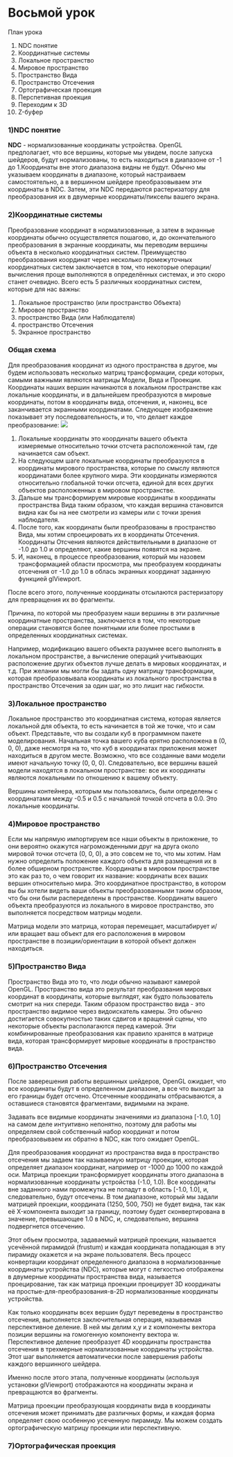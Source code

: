 # Восьмой урок

План урока
1. NDC понятие
2. Координатные системы
3. Локальное пространство
4. Мировое пространство
5. Пространство Вида
6. Пространство Отсечения
7. Ортографическая проекция
8. Перспетивная проекция
9. Переходим к 3D
10. Z-буфер

### 1)NDC понятие
**NDC** - нормализованные координаты устройства. OpenGL предполагает, что все вершины, которые мы увидем, после запуска шейдеров, будут нормализованы, то есть находиться в диапазоне от -1 до 1.Координаты вне этого диапазона видны не будут. Обычно мы указываем координаты в диапазоне, который настраиваем самостоятельно, а в вершинном шейдере преобразовываем эти координаты в NDC. Затем, эти NDC передаются растеризатору для преобразования их в двумерные координаты/пикселы вашего экрана.

### 2)Координатные системы
Преобразование координат в нормализованные, а затем в экранные координаты обычно осуществляется пошагово, и, до окончательного преобразования в экранные координаты, мы переводим вершины объекта в несколько координатных систем. Преимущество преобразования координат через несколько промежуточных координатных систем заключается в том, что некоторые операции/вычисления проще выполняются в определённых системах, и это скоро станет очевидно. Всего есть 5 различных координатных систем, которые для нас важны:
1. Локальное пространство (или пространство Объекта)
2. Мировое пространство
3. пространство Вида (или Наблюдателя)
4. пространство Отсечения
5. Экранное пространство

### Общая схема
Для преобразования координат из одного пространства в другое, мы будем использовать несколько матриц трансформации, среди которых, самыми важными являются матрицы Модели, Вида и Проекции. Координаты наших вершин начинаются в локальном пространстве как локальные координаты, и в дальнейшем преобразуются в мировые координаты, потом в координаты вида, отсечения, и, наконец, все заканчивается экранными координатами. Следующее изображение показывает эту последовательность, и то, что делает каждое преобразование:
![](https://hsto.org/files/ce9/dfc/577/ce9dfc577b9f4472beb14991182d6e1a.png)

1. Локальные координаты это координаты вашего объекта измеряемые относительно точки отсчета расположенной там, где начинается сам объект.
2. На следующем шаге локальные координаты преобразуются в координаты мирового пространства, которые по смыслу являются координатами более крупного мира. Эти координаты измеряются относительно глобальной точки отсчета, единой для всех других объектов расположенных в мировом пространстве.
3. Дальше мы трансформируем мировые координаты в координаты пространства Вида таким образом, что каждая вершина становится видна как бы на нее смотрели из камеры или с точки зрения наблюдателя.
4. После того, как координаты были преобразованы в пространство Вида, мы хотим спроецировать их в координаты Отсечения. Координаты Отсчения являются действительными в диапазоне от -1.0 до 1.0 и определяют, какие вершины появятся на экране.
5. И, наконец, в процессе преобразования, который мы назовем трансформацией области просмотра, мы преобразуем координаты отсечения от -1.0 до 1.0 в облась экранных координат заданную функцией glViewport.

После всего этого, полученные координаты отсылаются растеризатору для превращения их во фрагменты.

Причина, по которой мы преобразуем наши вершины в эти различные координатные пространства, заключается в том, что некоторые операции становятся более понятными или более простыми в определенных координатных системах.

Например, модификацию вашего объекта разумнее всего выполнять в локальном пространстве, а вычисление операций учитывающих расположение других объектов лучше делать в мировых координатах, и т.д. При желании мы могли бы задать одну матрицу трансформации, которая преобразовывала координаты из локального пространства в пространство Отсечения за один шаг, но это лишит нас гибкости.

### 3)Локальное пространство
Локальное пространство это координатная система, которая является локальной для объекта, то есть начинается в той же точке, что и сам объект. Представьте, что вы создали куб в программном пакете моделирования. Начальная точка вашего куба ерятно расположена в (0, 0, 0), даже несмотря на то, что куб в координатах приложения может находиться в другом месте. Возможно, что все созданные вами модели имеют начальную точку (0, 0, 0). Следовательно, все вершины вашей модели находятся в локальном пространстве: все их координаты являются локальными по отношению к вашему объекту.

Вершины контейнера, которым мы пользовались, были определены с координатами между -0.5 и 0.5 с начальной точкой отсчета в 0.0. Это локальные координаты.

### 4)Мировое пространство
Если мы напрямую импортируем все наши объекты в приложение, то они вероятно окажутся нагроможденными друг на друга около мировой точки отсчета (0, 0, 0), а это совсем не то, что мы хотим. Нам нужно определить положение каждого объекта для размещения их в более обширном пространстве. Координаты в мировом пространстве это как раз то, о чем говорит их название: координаты всех ваших вершин относительно мира. Это координатное пространство, в котором вы бы хотели видеть ваши объекты преобразованными таким образом, что бы они были распеределены в пространстве. Координаты вашего объекта преобразуются из локального в мировое пространство, это выполняется посредством матрицы модели.

Матрица модели это матрица, которая перемещает, масштабирует и/или вращает ваш объект для его расположения в мировом пространстве в позиции/ориентации в которой объект должен находиться.

### 5)Пространство Вида
Пространство Вида это то, что люди обычно называют камерой OpenGL. Пространство вида это результат преобразвания мировых координат в координаты, которые выглядят, как будто пользователь смотрит на них спереди. Таким образом пространство вида - это пространство видимое через видоискатель камеры. Это обычно достигается совокупностью таких сдвигов и вращений сцены, что некоторые объекты располагаются перед камерой. Эти комбинированные преобразования как правило хранятся в матрице вида, которая трансформирует мировые координаты в пространство вида.

### 6)Пространство Отсечения
После заверешения работы вершинных шейдеров, OpenGL ожидает, что все координаты будут в определенном диапазоне, а все что выходит за его границы будет отсчено. Отсеченные координаты отбрасываются, а оставшиеся становятся фрагментами, видимыми на экране.

Задавать все видимые координаты значениями из диапазона [-1.0, 1.0] на самом деле интуитивно непонятно, поэтому для работы мы определяем свой собственный набор координат и потом преобразовываем их обратно в NDC, как того ожидает OpenGL.

Для преобразования координат из пространства вида в пространство отсечения мы задаем так называемую матрицу проекции, которая определяет диапазон координат, например от -1000 до 1000 по каждой оси. Матрица проекции трансформирует координаты этого диапазона в нормализованные координаты устройства (-1.0, 1.0). Все координаты вне заданного нами промежутка не попадут в область [-1.0, 1.0], и, следовательно, будут отсечены. В том диапазоне, который мы задали матрицей проекции, координата (1250, 500, 750) не будет видна, так как её X-компонента выходит за границу, поэтому будет сконвертирована в значение, превышающее 1.0 в NDC, и, следовательно, вершина подвергнется отсечению.

Этот объем просмотра, задаваемый матрицей проекции, называется усечённой пирамидой (frustum) и каждая координата попадающая в эту пирамиду окажется и на экране пользователя. Весь процесс конвертации координат определенного диапазона в нормализованные координаты устройства (NDC), которые могут с легкостью отображены в двумерные координаты пространства вида, называется проецирование, так как матрица проекции проецирует 3D координаты на простые-для-преобразования-в-2D нормализованные координаты устройства.

Как только координаты всех вершин будут переведены в пространство отсечения, выполняется заключительная операция, называемая перспективное деление. В ней мы делим x,y и z компоненты вектора позиции вершины на гомогенную компоненту вектора w. Перспективное деление преобразует 4D координаты пространства отсечения в трехмерные нормализованные координаты устройства. Этот шаг выполняется автоматически после завершения работы каждого вершинного шейдера.

Именно после этого этапа, полученные координаты (используя установки glViewport) отображаются на координаты экрана и превращаются во фрагменты.

Матрица проекции преобразующая координаты вида в координаты отсечения может принимать две различных формы, и каждая форма определяет свою особенную усеченную пирамиду. Мы можем создать ортографическую матрицу проекции или перспективную.

### 7)Ортографическая проекция
